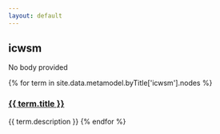 ```yaml
---
layout: default
---
```

<style>
.initial-content {
  padding-left:5%;
  padding-right:25px;
}
</style>

## icwsm

No body provided

{% for term in site.data.metamodel.byTitle['icwsm'].nodes %}
### <a href='/_pages/embed?t={{ term.title }}'>{{ term.title }}</a>

{{ term.description }}
{% endfor %}
